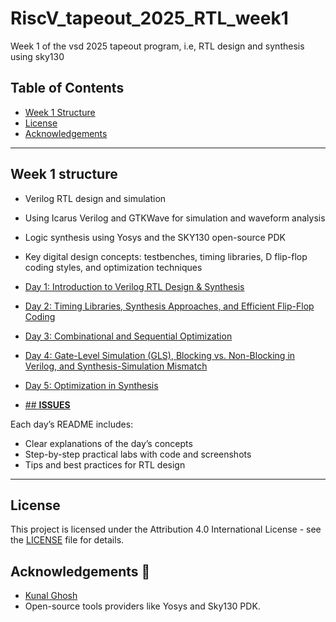 # RiscV_tapeout_2025_RTL_week1
Week 1 of the vsd 2025 tapeout program, i.e, RTL design and synthesis using sky130


## Table of Contents

- [Week 1 Structure](#workshop-structure)
- [License](#license)
- [Acknowledgements](#acknowledgements)

---

## Week 1 structure

- Verilog RTL design and simulation
- Using Icarus Verilog and GTKWave for simulation and waveform analysis
- Logic synthesis using Yosys and the SKY130 open-source PDK
- Key digital design concepts: testbenches, timing libraries, D flip-flop coding styles, and optimization techniques

- [Day 1: Introduction to Verilog RTL Design & Synthesis](Day1/README.md)
- [Day 2: Timing Libraries, Synthesis Approaches, and Efficient Flip-Flop Coding](Day2/README.md)
- [Day 3: Combinational and Sequential Optimization](Day3/README.md)
- [Day 4: Gate-Level Simulation (GLS), Blocking vs. Non-Blocking in Verilog, and Synthesis-Simulation Mismatch ](Day4/README.md)
- [Day 5: Optimization in Synthesis ](Day5/README.md)
- [## <b>ISSUES</b>](../ISSUE!!!!!!!/README.md)

Each day’s README includes:
- Clear explanations of the day’s concepts
- Step-by-step practical labs with code and screenshots
- Tips and best practices for RTL design

---

## License

This project is licensed under the Attribution 4.0 International License - see the [LICENSE](./LICENSE) file for details.

## Acknowledgements 👑

*  [Kunal Ghosh](https://www.vlsisystemdesign.com/)
*  Open-source tools providers like Yosys and Sky130 PDK.
